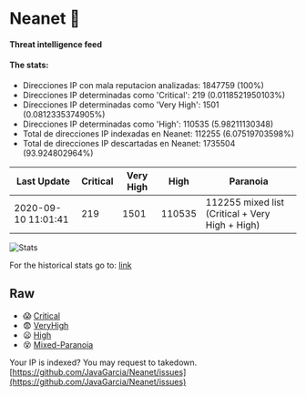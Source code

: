 # Neanet :hocho:
#### Threat intelligence feed
#### The stats:

- Direcciones IP con mala reputacion analizadas: 1847759 (100%)
- Direcciones IP determinadas como 'Critical':  219 (0.0118521950103%)
- Direcciones IP determinadas como 'Very High':  1501 (0.0812335374905%)
- Direcciones IP determinadas como 'High':  110535 (5.98211130348)
- Total de direcciones IP indexadas en Neanet:  112255 (6.07519703598%)
- Total de direcciones IP descartadas en Neanet:  1735504 (93.924802964%)

| Last Update | Critical | Very High | High | Paranoia |
| --- | --- | --- | --- | --- |
| 2020-09-10 11:01:41 | 219 | 1501 | 110535 | 112255 mixed list (Critical + Very High + High)|

![Stats](https://docs.google.com/spreadsheets/d/e/2PACX-1vSnaNMIXVabIpDJjufMlzH7poXnshF3mgd8Is1g9ytUEzVsP5my4Trn8f-xkoLLQ38xpL3HtmUexLo6/pubchart?oid=501124687&format=image)

For the historical stats go to: [link](/stats.csv)
## Raw
- :scream: [Critical](https://raw.githubusercontent.com/JavaGarcia/Neanet/master/blacklists/neanet_critical.txt)
- :fearful: [VeryHigh](https://raw.githubusercontent.com/JavaGarcia/Neanet/master/blacklists/neanet_veryHigh.txtt)
- :frowning: [High](https://raw.githubusercontent.com/JavaGarcia/Neanet/master/blacklists/neanet_high.txt)
- :dizzy_face: [Mixed-Paranoia](https://raw.githubusercontent.com/JavaGarcia/Neanet/master/blacklists/neanet_all.txt)


Your IP is indexed? You may request to takedown. [https://github.com/JavaGarcia/Neanet/issues](https://github.com/JavaGarcia/Neanet/issues)












































































































































































































































































































































































































































































































































































































































































































